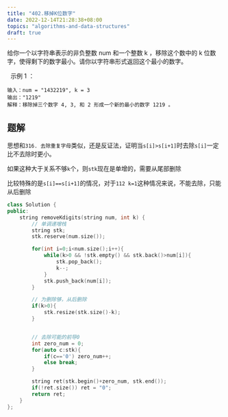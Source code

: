 ```yaml
---
title: "402.移掉K位数字"
date: 2022-12-14T21:28:38+08:00
topics: "algorithms-and-data-structures"
draft: true
---
```


给你一个以字符串表示的非负整数 num 和一个整数 k ，移除这个数中的 k 位数字，使得剩下的数字最小。请你以字符串形式返回这个最小的数字。

 
示例 1 ：
```
输入：num = "1432219", k = 3
输出："1219"
解释：移除掉三个数字 4, 3, 和 2 形成一个新的最小的数字 1219 。
```

## 题解
思想和`316. 去除重复字母`类似，还是反证法，证明当`s[i]>s[i+1]`时去除`s[i]`一定比不去除时更小。

如果这种大于关系不够`k`个，则`stk`现在是单增的，需要从尾部删除

比较特殊的是`s[i]==s[i+1]`的情况，对于`112 k=1`这种情况来说，不能去除，只能从后删除

```cpp
class Solution {
public:
    string removeKdigits(string num, int k) {
        // 单调递增栈
        string stk;
        stk.reserve(num.size());

        for(int i=0;i<num.size();i++){
            while(k>0 && !stk.empty() && stk.back()>num[i]){
                stk.pop_back();
                k--;
            }
            stk.push_back(num[i]);
        }

        // 为删除够，从后删除
        if(k>0){
            stk.resize(stk.size()-k);
        }


        // 去除可能的前导0
        int zero_num = 0;
        for(auto c:stk){
            if(c=='0') zero_num++;
            else break;
        }

        string ret(stk.begin()+zero_num, stk.end());
        if(!ret.size()) ret = "0";
        return ret;
    }
};
```
